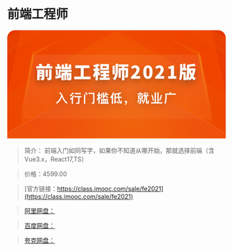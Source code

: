 # 前端工程师

![img](../../assets/60b5cd5e0973fa4b06960344.jpg)

> 简介： 前端入门如同写字，如果你不知道从哪开始，那就选择前端（含Vue3.x，React17,TS）

> 价格：4599.00

> [官方链接：https://class.imooc.com/sale/fe2021](https://class.imooc.com/sale/fe2021)

> [阿里网盘：](https://www.aliyundrive.com/s/ekrxXUjSBYW)

> [百度网盘：]()

> [夸克网盘：]()
